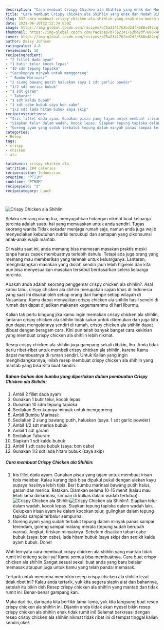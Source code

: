 ```yaml
---
description: "Cara membuat Crispy Chicken ala Shihlin yang enak dan Mudah Dibuat"
title: "Cara membuat Crispy Chicken ala Shihlin yang enak dan Mudah Dibuat"
slug: 837-cara-membuat-crispy-chicken-ala-shihlin-yang-enak-dan-mudah-dibuat
date: 2021-06-10T22:52:34.850Z
image: https://img-global.cpcdn.com/recipes/b75a2341762bd2df/680x482cq70/crispy-chicken-ala-shihlin-foto-resep-utama.jpg
thumbnail: https://img-global.cpcdn.com/recipes/b75a2341762bd2df/680x482cq70/crispy-chicken-ala-shihlin-foto-resep-utama.jpg
cover: https://img-global.cpcdn.com/recipes/b75a2341762bd2df/680x482cq70/crispy-chicken-ala-shihlin-foto-resep-utama.jpg
author: Daisy Johnson
ratingvalue: 4.6
reviewcount: 10
recipeingredient:
- "2 fillet dada ayam"
- "1 butir telur kocok lepas"
- "10 sdm tepung tapioka"
- "Secukupnya minyak untuk menggoreng"
- " Bumbu Marinasi"
- "2 siung bawang putih haluskan saya 1 sdt garlic powder"
- "1/2 sdt merica bubuk"
- "1 sdt garam"
- " Taburan"
- "1 sdt kaldu bubuk"
- "1 sdt cabe bubuk saya bon cabe"
- "1/2 sdt lada hitam bubuk saya skip"
recipeinstructions:
- "Iris fillet dada ayam. Gunakan pisau yang tajam untuk membuat irisan tipis melebar. Kalau kurang tipis bisa dipukul pukul dengan ulekan kayu supaya hasilnya lebih tipis. Beri bumbu marinasi bawang putih halus, garam dan merica. Ratakan. Diamkan selama 10-15 menit (kalau mau lebih lama dimarinasi, simpan di kulkas dalam wadah tertutup)."
- "Siapkan telur dalam wadah, kocok lepas. Siapkan tepung tapioka dalam wadah lain. Celupkan irisan ayam ke dalam kocokan telur, gulingkan dalam tepung tapioka sampai terbalur sempurna."
- "Goreng ayam yang sudah terbalut tepung dalam minyak panas sampai terendam, goreng sampai matang merata (tepung sudah berubah warna). Angkat, tiriskan minyaknya. Sebelum disajikan taburi cabe bubuk (saya: bon cabe), lada hitam bubuk (saya skip) dan sedikit kaldu ayam bubuk. Done!"
categories:
- Resep
tags:
- crispy
- chicken
- ala

katakunci: crispy chicken ala 
nutrition: 284 calories
recipecuisine: Indonesian
preptime: "PT11M"
cooktime: "PT58M"
recipeyield: "2"
recipecategory: Lunch

---
```



![Crispy Chicken ala Shihlin](https://img-global.cpcdn.com/recipes/b75a2341762bd2df/680x482cq70/crispy-chicken-ala-shihlin-foto-resep-utama.jpg)

Selaku seorang orang tua, menyuguhkan hidangan nikmat buat keluarga tercinta adalah suatu hal yang memuaskan untuk anda sendiri. Tugas seorang  wanita Tidak sekadar menjaga rumah saja, namun anda juga wajib menyediakan kebutuhan nutrisi tercukupi dan santapan yang dikonsumsi anak-anak wajib mantab.

Di waktu  saat ini, anda memang bisa memesan masakan praktis meski tanpa harus capek membuatnya terlebih dahulu. Tetapi ada juga orang yang memang mau memberikan yang terenak untuk keluarganya. Lantaran, menghidangkan masakan yang diolah sendiri jauh lebih higienis dan kita pun bisa menyesuaikan masakan tersebut berdasarkan selera keluarga tercinta. 



Apakah anda adalah seorang penggemar crispy chicken ala shihlin?. Asal kamu tahu, crispy chicken ala shihlin merupakan sajian khas di Indonesia yang saat ini disukai oleh setiap orang dari hampir setiap wilayah di Nusantara. Kamu dapat menyajikan crispy chicken ala shihlin hasil sendiri di rumah dan dapat dijadikan makanan kegemaranmu di hari liburmu.

Kalian tak perlu bingung jika kamu ingin memakan crispy chicken ala shihlin, lantaran crispy chicken ala shihlin tidak sukar untuk ditemukan dan juga kita pun dapat mengolahnya sendiri di rumah. crispy chicken ala shihlin dapat dibuat dengan beragam cara. Kini pun telah banyak banget cara kekinian yang membuat crispy chicken ala shihlin lebih nikmat.

Resep crispy chicken ala shihlin juga gampang sekali dibikin, lho. Anda tidak perlu ribet-ribet untuk membeli crispy chicken ala shihlin, karena Kamu dapat membuatnya di rumah sendiri. Untuk Kalian yang ingin menghidangkannya, inilah resep membuat crispy chicken ala shihlin yang mantab yang bisa Kita buat sendiri.

<!--inarticleads1-->

##### Bahan-bahan dan bumbu yang diperlukan dalam pembuatan Crispy Chicken ala Shihlin:

1. Ambil 2 fillet dada ayam
1. Gunakan 1 butir telur, kocok lepas
1. Gunakan 10 sdm tepung tapioka
1. Sediakan Secukupnya minyak untuk menggoreng
1. Ambil  Bumbu Marinasi:
1. Sediakan 2 siung bawang putih, haluskan (saya: 1 sdt garlic powder)
1. Ambil 1/2 sdt merica bubuk
1. Ambil 1 sdt garam
1. Sediakan  Taburan:
1. Siapkan 1 sdt kaldu bubuk
1. Ambil 1 sdt cabe bubuk (saya: bon cabe)
1. Gunakan 1/2 sdt lada hitam bubuk (saya skip)




<!--inarticleads2-->

##### Cara membuat Crispy Chicken ala Shihlin:

1. Iris fillet dada ayam. Gunakan pisau yang tajam untuk membuat irisan tipis melebar. Kalau kurang tipis bisa dipukul pukul dengan ulekan kayu supaya hasilnya lebih tipis. Beri bumbu marinasi bawang putih halus, garam dan merica. Ratakan. Diamkan selama 10-15 menit (kalau mau lebih lama dimarinasi, simpan di kulkas dalam wadah tertutup).
<img src="https://img-global.cpcdn.com/steps/52918b3cf71d88b7/160x128cq70/crispy-chicken-ala-shihlin-langkah-memasak-1-foto.jpg" alt="Crispy Chicken ala Shihlin"><img src="https://img-global.cpcdn.com/steps/f91759ce06af8fff/160x128cq70/crispy-chicken-ala-shihlin-langkah-memasak-1-foto.jpg" alt="Crispy Chicken ala Shihlin">1. Siapkan telur dalam wadah, kocok lepas. Siapkan tepung tapioka dalam wadah lain. Celupkan irisan ayam ke dalam kocokan telur, gulingkan dalam tepung tapioka sampai terbalur sempurna.
1. Goreng ayam yang sudah terbalut tepung dalam minyak panas sampai terendam, goreng sampai matang merata (tepung sudah berubah warna). Angkat, tiriskan minyaknya. Sebelum disajikan taburi cabe bubuk (saya: bon cabe), lada hitam bubuk (saya skip) dan sedikit kaldu ayam bubuk. Done!




Wah ternyata cara membuat crispy chicken ala shihlin yang mantab tidak rumit ini enteng sekali ya! Kamu semua bisa membuatnya. Cara buat crispy chicken ala shihlin Sangat sesuai sekali buat anda yang baru belajar memasak ataupun juga untuk kamu yang telah pandai memasak.

Tertarik untuk mencoba membikin resep crispy chicken ala shihlin lezat tidak ribet ini? Kalau anda tertarik, yuk kita segera siapin alat dan bahannya, setelah itu bikin deh Resep crispy chicken ala shihlin yang mantab dan tidak rumit ini. Benar-benar gampang kan. 

Maka dari itu, daripada kita berfikir lama-lama, yuk kita langsung buat resep crispy chicken ala shihlin ini. Dijamin anda tiidak akan nyesel bikin resep crispy chicken ala shihlin enak tidak rumit ini! Selamat berkreasi dengan resep crispy chicken ala shihlin nikmat tidak ribet ini di tempat tinggal kalian sendiri,oke!.

